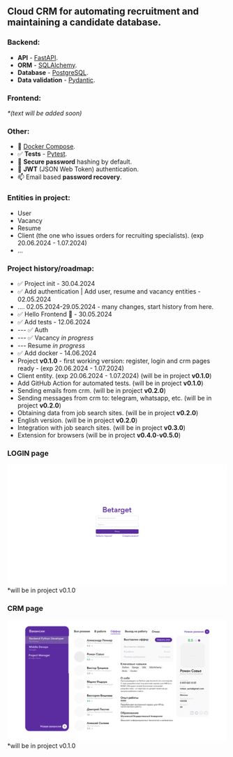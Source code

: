 ## Сloud CRM for automating recruitment and maintaining a candidate database.

### Backend:
- **API** - [FastAPI](https://fastapi.tiangolo.com).
- **ORM** - [SQLAlchemy](https://www.sqlalchemy.org).
- **Database** - [PostgreSQL](https://www.postgresql.org).
- **Data validation** - [Pydantic](https://docs.pydantic.dev).

### Frontend: 
_*(text will be added soon)_

### Other:
- 🐳 [Docker Compose](https://www.docker.com).
- ✅ **Tests** - [Pytest](https://pytest.org).
- 🔐 **Secure password** hashing by default.
- 🔑 **JWT** (JSON Web Token) authentication.
- 📫 Email based **password recovery**.

### Entities in project:
- User
- Vacancy 
- Resume
- Client (the one who issues orders for recruiting specialists). (exp 20.06.2024 - 1.07.2024)
- ...

### Project history/roadmap:
- ✅ Project init - 30.04.2024
- ✅ Add authentication | Add user, resume and vacancy entities - 02.05.2024
- .... 02.05.2024-29.05.2024 - many changes, start history from here.
- ✅ Hello Frontend 🌻 - 30.05.2024
- ✅ Add tests - 12.06.2024
- --- ✅ Auth
- --- ✅ Vacancy _in progress_
- --- Resume _in progress_
- ✅ Add docker - 14.06.2024
- Project **v0.1.0** - first working version: register, login and crm pages ready - (exp 20.06.2024 - 1.07.2024)
- Client entity. (exp 20.06.2024 - 1.07.2024) (will be in project **v0.1.0**)
- Add GitHub Action for automated tests. (will be in project **v0.1.0**)
- Sending emails from crm. (will be in project **v0.2.0**)
- Sending messages from crm to: telegram, whatsapp, etc. (will be in project **v0.2.0**)
- Obtaining data from job search sites. (will be in project **v0.2.0**)
- English version. (will be in project **v0.2.0**)
- Integration with job search sites. (will be in project **v0.3.0**)
- Extension for browsers (will be in project **v0.4.0**-**v0.5.0**)

### LOGIN page
[![API docs](img/login_betarget.png)](https://github.com/ShinKranel/betarget)
*will be in project v0.1.0

### CRM page
[![API docs](img/crm_page_betarget.png)](https://github.com/ShinKranel/betarget)
*will be in project v0.1.0